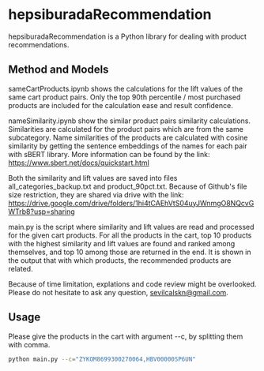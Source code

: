 # hepsiburadaRecommendation

hepsiburadaRecommendation is a Python library for dealing with product recommendations.

## Method and Models
sameCartProducts.ipynb shows the calculations for the lift values of the same cart product pairs. Only the top 90th percentile / most purchased products are included for the calculation ease and result confidence. 

nameSimilarity.ipynb show the similar product pairs similarity calculations. Similarities are calculated for the product pairs which are from the same subcategory. Name similarities of the products are calculated with cosine similarity by getting the sentence embeddings of the names for each pair with sBERT library. More information can be found by the link: https://www.sbert.net/docs/quickstart.html

Both the similarity and lift values are saved into files all_categories_backup.txt and product_90pct.txt. Because of Github's file size restriction, they are shared via drive with the link: https://drive.google.com/drive/folders/1hi4tCAEhVtS04uyJWnmgO8NQcvGWTrb8?usp=sharing

main.py is the script where similarity and lift values are read and processed for the given cart products. For all the products in the cart, top 10 products with the highest similarity and lift values are found and ranked among themselves, and top 10 among those are returned in the end. It is shown in the output that with which products, the recommended products are related.

Because of time limitation, explations and code review might be overlooked. Please do not hesitate to ask any question, sevilcalskn@gmail.com.

## Usage
Please give the products in the cart with argument --c, by splitting them with comma.

```bash
python main.py --c="ZYKOM8699300270064,HBV00000SP6UN"
```

